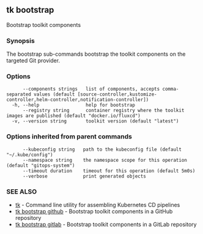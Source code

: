 ## tk bootstrap

Bootstrap toolkit components

### Synopsis

The bootstrap sub-commands bootstrap the toolkit components on the targeted Git provider.

### Options

```
      --components strings   list of components, accepts comma-separated values (default [source-controller,kustomize-controller,helm-controller,notification-controller])
  -h, --help                 help for bootstrap
      --registry string      container registry where the toolkit images are published (default "docker.io/fluxcd")
  -v, --version string       toolkit version (default "latest")
```

### Options inherited from parent commands

```
      --kubeconfig string   path to the kubeconfig file (default "~/.kube/config")
      --namespace string    the namespace scope for this operation (default "gitops-system")
      --timeout duration    timeout for this operation (default 5m0s)
      --verbose             print generated objects
```

### SEE ALSO

* [tk](tk.md)	 - Command line utility for assembling Kubernetes CD pipelines
* [tk bootstrap github](tk_bootstrap_github.md)	 - Bootstrap toolkit components in a GitHub repository
* [tk bootstrap gitlab](tk_bootstrap_gitlab.md)	 - Bootstrap toolkit components in a GitLab repository

